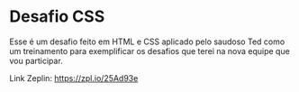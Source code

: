 # Desafio CSS

Esse é um desafio feito em HTML e CSS aplicado pelo saudoso Ted como um treinamento para exemplificar os desafios que terei na nova equipe que vou participar.

Link Zeplin: https://zpl.io/25Ad93e

